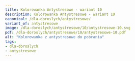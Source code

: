 ```yaml
---
title: Kolorowanka Antystresowe - wariant 10
description: Kolorowanka Antystresowe - wariant 10
canonical: /dla-doroslych/antystresowe/
variant_of: antystresowe
image: /dla-doroslych/antystresowe/10/antystresowe-10.svg
pdf: /dla-doroslych/antystresowe/10/antystresowe-10.pdf
alt: "Kolorowanka z antystresowe do pobrania"
tags:
- dla-doroslych
- antystresowe
---
```

